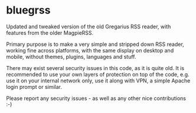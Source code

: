 # bluegrss

Updated and tweaked version of the old Gregarius RSS reader, with features from the older MagpieRSS.

Primary purpose is to make a very simple and stripped down RSS reader, working fine across platforms, with the same display on desktop and mobile, without themes, plugins, languages and stuff.

There may exist several security issues in this code, as it is quite old. It is recommended to use your own layers of protection on top of the code, e.g. use it on your internal network only, use it along with VPN, a simple Apache login prompt or similar.

Please report any security issues - as well as any other nice contributions :-)
